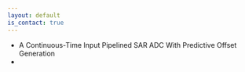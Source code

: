 ```yaml
---
layout: default
is_contact: true
---
```


- A Continuous-Time Input Pipelined SAR ADC With Predictive Offset Generation
 - 
